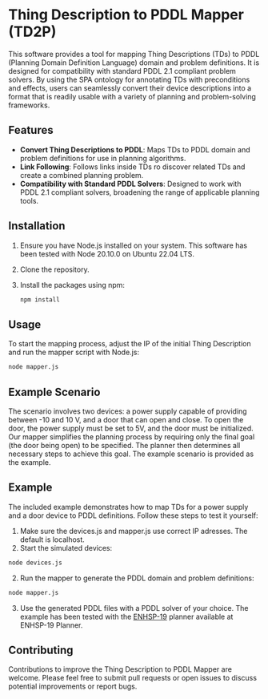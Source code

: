 # Thing Description to PDDL Mapper (TD2P)

This software provides a tool for mapping Thing Descriptions (TDs) to PDDL (Planning Domain Definition Language) domain and problem definitions. It is designed for compatibility with standard PDDL 2.1 compliant problem solvers. By using the SPA ontology for annotating TDs with preconditions and effects, users can seamlessly convert their device descriptions into a format that is readily usable with a variety of planning and problem-solving frameworks.

## Features

- **Convert Thing Descriptions to PDDL**: Maps TDs to PDDL domain and problem definitions for use in planning algorithms.
- **Link Following**: Follows links inside TDs ro discover related TDs and create a combined planning problem.
- **Compatibility with Standard PDDL Solvers**: Designed to work with PDDL 2.1 compliant solvers, broadening the range of applicable planning tools.

## Installation

1. Ensure you have Node.js installed on your system. This software has been tested with Node 20.10.0 on Ubuntu 22.04 LTS.
2. Clone the repository.
3. Install the packages using npm:

    ```bash
    npm install
    ```

## Usage

To start the mapping process, adjust the IP of the initial Thing Description and run the mapper script with Node.js:

```bash
node mapper.js
```

## Example Scenario
The scenario involves two devices: a power supply capable of providing between -10 and 10 V, and a door that can open and close. To open the door, the power supply must be set to 5V, and the door must be initialized. Our mapper simplifies the planning process by requiring only the final goal (the door being open) to be specified. The planner then determines all necessary steps to achieve this goal. The example scenario is provided as the example.

## Example
The included example demonstrates how to map TDs for a power supply and a door device to PDDL definitions. Follow these steps to test it yourself:

1. Make sure the devices.js and mapper.js use correct IP adresses. The default is localhost. 
1. Start the simulated devices:
```bash
node devices.js
```
2. Run the mapper to generate the PDDL domain and problem definitions:
```bash
node mapper.js
```
3. Use the generated PDDL files with a PDDL solver of your choice. The example has been tested with the [ENHSP-19](https://sites.google.com/view/enhsp/) planner available at ENHSP-19 Planner.

## Contributing
Contributions to improve the Thing Description to PDDL Mapper are welcome. Please feel free to submit pull requests or open issues to discuss potential improvements or report bugs.
